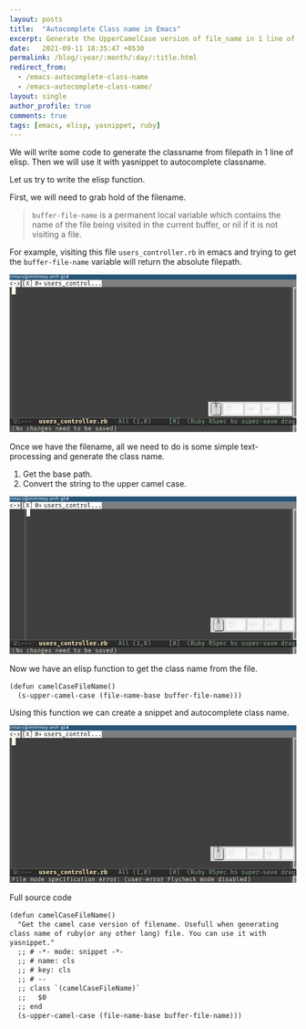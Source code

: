 ```yaml
---
layout: posts
title:  "Autocomplete Class name in Emacs"
excerpt: Generate the UpperCamelCase version of file_name in 1 line of elisp. Combined with yasnippet, we can autocomplete class name of ruby(or any other lang) file.
date:   2021-09-11 18:35:47 +0530
permalink: /blog/:year/:month/:day/:title.html
redirect_from:
  - /emacs-autocomplete-class-name
  - /emacs-autocomplete-class-name/
layout: single
author_profile: true
comments: true
tags: [emacs, elisp, yasnippet, ruby]
---
```

We will write some code to generate the classname from filepath in 1 line of elisp. Then we will use it with yasnippet to autocomplete classname.

Let us try to write the elisp function.

First, we will need to grab hold of the filename.
> `buffer-file-name` is a permanent local variable which contains the name of the file being visited in the current buffer, or nil if it is not visiting a file.

For example, visiting this file `users_controller.rb` in emacs and trying to get the `buffer-file-name` variable will return the absolute filepath.

![buffer-file-name](/assets/images/buffer-file-name.gif)


Once we have the filename, all we need to do is some simple text-processing and generate the class name.

1. Get the base path.
2. Convert the string to the upper camel case.

![generate-class-name](/assets/images/generate-class-name.gif)

Now we have an elisp function to get the class name from the file.

``` elisp
(defun camelCaseFileName()
  (s-upper-camel-case (file-name-base buffer-file-name)))
```

Using this function we can create a snippet and autocomplete class name.

![autocomplete-class](/assets/images/autocomplete-class.gif)


Full source code
``` elisp
(defun camelCaseFileName()
  "Get the camel case version of filename. Usefull when generating class name of ruby(or any other lang) file. You can use it with yasnippet."
  ;; # -*- mode: snippet -*-
  ;; # name: cls
  ;; # key: cls
  ;; # --
  ;; class `(camelCaseFileName)`
  ;;   $0
  ;; end
  (s-upper-camel-case (file-name-base buffer-file-name)))
```
